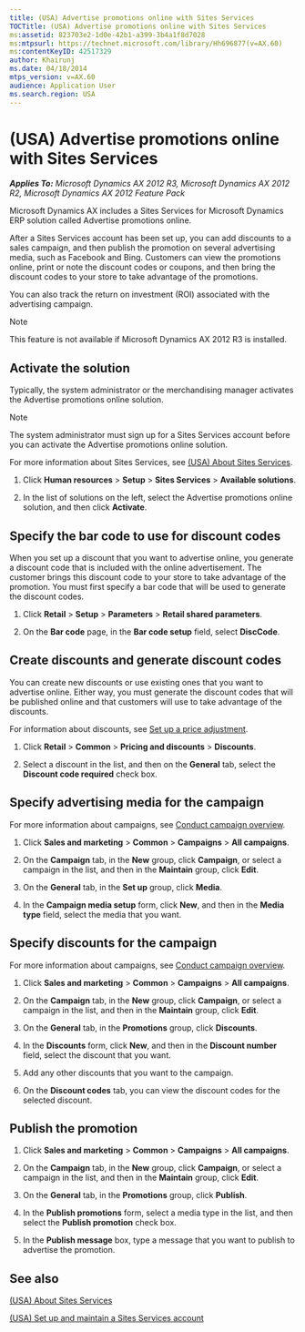 ```yaml
---
title: (USA) Advertise promotions online with Sites Services
TOCTitle: (USA) Advertise promotions online with Sites Services
ms:assetid: 823703e2-1d0e-42b1-a399-3b4a1f8d7028
ms:mtpsurl: https://technet.microsoft.com/library/Hh696877(v=AX.60)
ms:contentKeyID: 42517329
author: Khairunj
ms.date: 04/18/2014
mtps_version: v=AX.60
audience: Application User
ms.search.region: USA
---
```


# (USA) Advertise promotions online with Sites Services 


_**Applies To:** Microsoft Dynamics AX 2012 R3, Microsoft Dynamics AX 2012 R2, Microsoft Dynamics AX 2012 Feature Pack_

Microsoft Dynamics AX includes a Sites Services for Microsoft Dynamics ERP solution called Advertise promotions online.

After a Sites Services account has been set up, you can add discounts to a sales campaign, and then publish the promotion on several advertising media, such as Facebook and Bing. Customers can view the promotions online, print or note the discount codes or coupons, and then bring the discount codes to your store to take advantage of the promotions.

You can also track the return on investment (ROI) associated with the advertising campaign.


> [!NOTE]
> <P>This feature is not available if Microsoft Dynamics AX 2012 R3 is installed.</P>



## Activate the solution

Typically, the system administrator or the merchandising manager activates the Advertise promotions online solution.


> [!NOTE]
> <P>The system administrator must sign up for a Sites Services account before you can activate the Advertise promotions online solution.</P>
> <P>For more information about Sites Services, see <A href="usa-about-sites-services.md">(USA) About Sites Services</A>.</P>



1.  Click **Human resources** \> **Setup** \> **Sites Services** \> **Available solutions**.

2.  In the list of solutions on the left, select the Advertise promotions online solution, and then click **Activate**.

## Specify the bar code to use for discount codes

When you set up a discount that you want to advertise online, you generate a discount code that is included with the online advertisement. The customer brings this discount code to your store to take advantage of the promotion. You must first specify a bar code that will be used to generate the discount codes.

1.  Click **Retail** \> **Setup** \> **Parameters** \> **Retail shared parameters**.

2.  On the **Bar code** page, in the **Bar code setup** field, select **DiscCode**.

## Create discounts and generate discount codes

You can create new discounts or use existing ones that you want to advertise online. Either way, you must generate the discount codes that will be published online and that customers will use to take advantage of the discounts.

For information about discounts, see [Set up a price adjustment](set-up-a-price-adjustment.md).

1.  Click **Retail** \> **Common** \> **Pricing and discounts** \> **Discounts**.

2.  Select a discount in the list, and then on the **General** tab, select the **Discount code required** check box.

## Specify advertising media for the campaign

For more information about campaigns, see [Conduct campaign overview](conduct-campaign-overview.md).

1.  Click **Sales and marketing** \> **Common** \> **Campaigns** \> **All campaigns**.

2.  On the **Campaign** tab, in the **New** group, click **Campaign**, or select a campaign in the list, and then in the **Maintain** group, click **Edit**.

3.  On the **General** tab, in the **Set up** group, click **Media**.

4.  In the **Campaign media setup** form, click **New**, and then in the **Media type** field, select the media that you want.

## Specify discounts for the campaign

For more information about campaigns, see [Conduct campaign overview](conduct-campaign-overview.md).

1.  Click **Sales and marketing** \> **Common** \> **Campaigns** \> **All campaigns**.

2.  On the **Campaign** tab, in the **New** group, click **Campaign**, or select a campaign in the list, and then in the **Maintain** group, click **Edit**.

3.  On the **General** tab, in the **Promotions** group, click **Discounts**.

4.  In the **Discounts** form, click **New**, and then in the **Discount number** field, select the discount that you want.

5.  Add any other discounts that you want to the campaign.

6.  On the **Discount codes** tab, you can view the discount codes for the selected discount.

## Publish the promotion

1.  Click **Sales and marketing** \> **Common** \> **Campaigns** \> **All campaigns**.

2.  On the **Campaign** tab, in the **New** group, click **Campaign**, or select a campaign in the list, and then in the **Maintain** group, click **Edit**.

3.  On the **General** tab, in the **Promotions** group, click **Publish**.

4.  In the **Publish promotions** form, select a media type in the list, and then select the **Publish promotion** check box.

5.  In the **Publish message** box, type a message that you want to publish to advertise the promotion.

## See also

[(USA) About Sites Services](usa-about-sites-services.md)

[(USA) Set up and maintain a Sites Services account](usa-set-up-and-maintain-a-sites-services-account.md)

  


